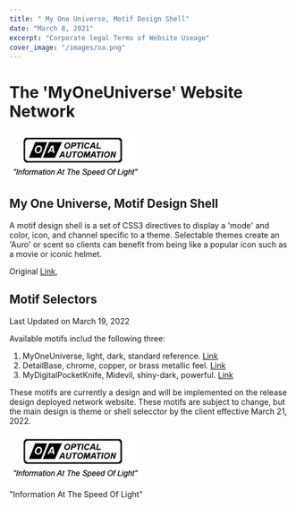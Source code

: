 ```yaml
---
title: " My One Universe, Motif Design Shell"
date: "March 8, 2021"
excerpt: "Corporate legal Terms of Website Useage"
cover_image: "/images/oa.png"
---
```


# The 'MyOneUniverse' Website Network

##### ![image alt text](../public/images/posts/oa.png)

## My One Universe, Motif Design Shell

A motif design shell is a set of CSS3 directives to display a 'mode' and color, icon, and channel specific to a theme. Selectable themes create an 'Auro' or scent so clients can benefit from being like a popular icon such as a movie or iconic helmet.

Original [Link](https://javakian1.wixsite.com/opticalautomation-c/product-policy),

## Motif Selectors

Last Updated on March 19, 2022

Available motifs includ the following three:

1. MyOneUniverse, light, dark, standard reference. [Link](http://www.MyOneUniverse.com)
2. DetailBase, chrome, copper, or brass metallic feel. [Link](http://www.DetailBase.com)
3. MyDigitalPocketKnife, Midevil, shiny-dark, powerful. [Link](http://www.MyDigitalPocketKnife.com)

These motifs are currently a design and will be implemented on the release design deployed network website. These motifs are subject to change, but the main design is theme or shell selecctor by the client effective March 21, 2022.

![image alt text](../public/images/posts/oa.png)

"Information At The Speed Of Light"
